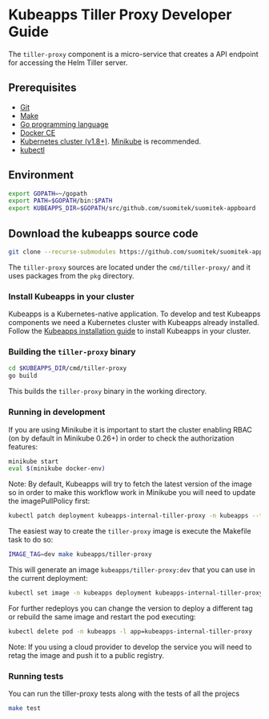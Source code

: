 # Kubeapps Tiller Proxy Developer Guide

The `tiller-proxy` component is a micro-service that creates a API endpoint for accessing the Helm Tiller server.

## Prerequisites

- [Git](https://git-scm.com/)
- [Make](https://www.gnu.org/software/make/)
- [Go programming language](https://golang.org/dl/)
- [Docker CE](https://www.docker.com/community-edition)
- [Kubernetes cluster (v1.8+)](https://kubernetes.io/docs/setup/pick-right-solution/). [Minikube](https://github.com/kubernetes/minikbue) is recommended.
- [kubectl](https://kubernetes.io/docs/tasks/tools/install-kubectl/)

## Environment

```bash
export GOPATH=~/gopath
export PATH=$GOPATH/bin:$PATH
export KUBEAPPS_DIR=$GOPATH/src/github.com/suomitek/suomitek-appboard
```
## Download the kubeapps source code

```bash
git clone --recurse-submodules https://github.com/suomitek/suomitek-appboard $KUBEAPPS_DIR
```

The `tiller-proxy` sources are located under the `cmd/tiller-proxy/` and it uses packages from the `pkg` directory.

### Install Kubeapps in your cluster

Kubeapps is a Kubernetes-native application. To develop and test Kubeapps components we need a Kubernetes cluster with Kubeapps already installed. Follow the [Kubeapps installation guide](../../chart/kubeapps/README.md) to install Kubeapps in your cluster.

### Building the `tiller-proxy` binary

```bash
cd $KUBEAPPS_DIR/cmd/tiller-proxy
go build
```

This builds the `tiller-proxy` binary in the working directory.

### Running in development

If you are using Minikube it is important to start the cluster enabling RBAC (on by default in Minikube 0.26+) in order to check the authorization features:

```bash
minikube start
eval $(minikube docker-env)
```

Note: By default, Kubeapps will try to fetch the latest version of the image so in order to make this workflow work in Minikube you will need to update the imagePullPolicy first:

```bash
kubectl patch deployment kubeapps-internal-tiller-proxy -n kubeapps --type=json -p='[{"op": "replace", "path": "/spec/template/spec/containers/0/imagePullPolicy", "value": "IfNotPresent"}]'
```

The easiest way to create the `tiller-proxy` image is execute the Makefile task to do so:

```bash
IMAGE_TAG=dev make kubeapps/tiller-proxy
```

This will generate an image `kubeapps/tiller-proxy:dev` that you can use in the current deployment:

```bash
kubectl set image -n kubeapps deployment kubeapps-internal-tiller-proxy proxy=kubeapps/tiller-proxy:dev
```

For further redeploys you can change the version to deploy a different tag or rebuild the same image and restart the pod executing:

```bash
kubectl delete pod -n kubeapps -l app=kubeapps-internal-tiller-proxy
```

Note: If you using a cloud provider to develop the service you will need to retag the image and push it to a public registry.

### Running tests

You can run the tiller-proxy tests along with the tests of all the projecs

```bash
make test
```
